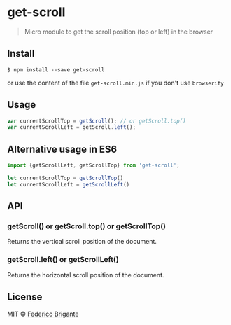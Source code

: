# get-scroll

> Micro module to get the scroll position (top or left) in the browser

## Install

```
$ npm install --save get-scroll
```

or use the content of the file `get-scroll.min.js` if you don't use `browserify`

## Usage

```js
var currentScrollTop = getScroll(); // or getScroll.top()
var currentScrollLeft = getScroll.left();
```

## Alternative usage in ES6

```js
import {getScrollLeft, getScrollTop} from 'get-scroll';

let currentScrollTop = getScrollTop()
let currentScrollLeft = getScrollLeft()
```

## API

### getScroll() or getScroll.top() or getScrollTop()

Returns the vertical scroll position of the document.

### getScroll.left() or getScrollLeft()

Returns the horizontal scroll position of the document.

## License

MIT © [Federico Brigante](http://twitter.com/bfred_it)
